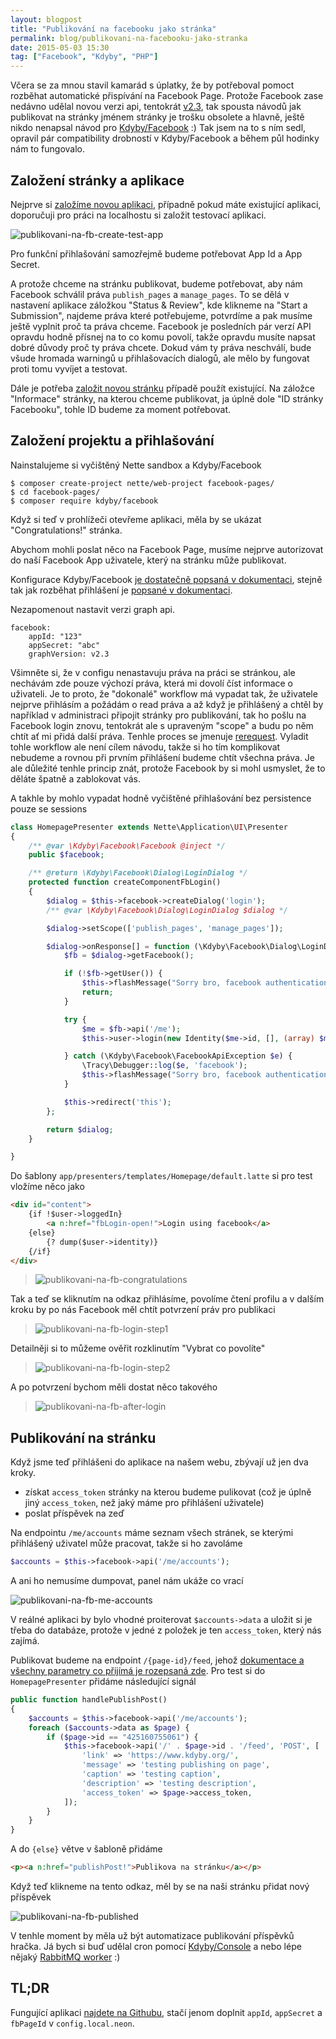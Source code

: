 ```yaml
---
layout: blogpost
title: "Publikování na facebooku jako stránka"
permalink: blog/publikovani-na-facebooku-jako-stranka
date: 2015-05-03 15:30
tag: ["Facebook", "Kdyby", "PHP"]
---
```


Včera se za mnou stavil kamarád s úplatky, že by potřeboval pomoct rozběhat automatické přispívání na Facebook Page. Protože Facebook zase nedávno udělal novou verzi api, tentokrát [v2.3](https://developers.facebook.com/docs/apps/upgrading/#v22tov23), tak spousta návodů jak publikovat na stránky jménem stránky je trošku obsolete a hlavně, ještě nikdo nenapsal návod pro [Kdyby/Facebook](https://github.com/Kdyby/Facebook/blob/master/docs/en/index.md) :) Tak jsem na to s ním sedl, opravil pár compatibility drobností v Kdyby/Facebook a během půl hodinky nám to fungovalo.

<!--more-->
## Založení stránky a aplikace

Nejprve si [založíme novou aplikaci](https://developers.facebook.com/apps/), případně pokud máte existující aplikaci, doporučuji pro práci na localhostu si založit testovací aplikaci.

![publikovani-na-fb-create-test-app](/content/publikovani-na-fb-create-test-app.png)

Pro funkční přihlašování samozřejmě budeme potřebovat App Id a App Secret.

A protože chceme na stránku publikovat, budeme potřebovat, aby nám Facebook schválil práva `publish_pages` a `manage_pages`. To se dělá v nastavení aplikace záložkou "Status & Review", kde klikneme na "Start a Submission", najdeme práva které potřebujeme, potvrdíme a pak musíme ještě vyplnit proč ta práva chceme. Facebook je posledních pár verzí API opravdu hodně přísnej na to co komu povolí, takže opravdu musíte napsat dobré důvody proč ty práva chcete. Dokud vám ty práva neschválí, bude všude hromada warningů u přihlašovacích dialogů, ale mělo by fungovat proti tomu vyvíjet a testovat.

Dále je potřeba [založit novou stránku](https://www.facebook.com/pages/create/) případě použít existující. Na záložce "Informace" stránky, na kterou chceme publikovat, ja úplně dole "ID stránky Facebooku", tohle ID budeme za moment potřebovat.


## Založení projektu a přihlašování

Nainstalujeme si vyčištěný Nette sandbox a Kdyby/Facebook

~~~ shell
$ composer create-project nette/web-project facebook-pages/
$ cd facebook-pages/
$ composer require kdyby/facebook
~~~

Když si teď v prohlížeči otevřeme aplikaci, měla by se ukázat "Congratulations!" stránka.

Abychom mohli poslat něco na Facebook Page, musíme nejprve autorizovat do naší Facebook App uživatele, který na stránku může publikovat.

Konfigurace Kdyby/Facebook [je dostatečně popsaná v dokumentaci](https://github.com/Kdyby/Facebook/blob/master/docs/en/index.md#installation), stejně tak jak rozběhat přihlášení je [popsané v dokumentaci](https://github.com/Kdyby/Facebook/blob/master/docs/en/index.md#authentication).

Nezapomenout nastavit verzi graph api.

~~~ neon
facebook:
    appId: "123"
    appSecret: "abc"
    graphVersion: v2.3
~~~

Všimněte si, že v configu nenastavuju práva na práci se stránkou, ale nechávám zde pouze výchozí práva, která mi dovolí číst informace o uživateli. Je to proto, že "dokonalé" workflow má vypadat tak, že uživatele nejprve přihlásím a požádám o read práva a až když je přihlášený a chtěl by například v administraci připojit stránky pro publikování, tak ho pošlu na Facebook login znovu, tentokrát ale s upraveným "scope" a budu po něm chtít ať mi přidá další práva. Tenhle proces se jmenuje [rerequest](https://developers.facebook.com/docs/facebook-login/login-flow-for-web/v2.3#re-asking-declined-permissions). Vyladit tohle workflow ale není cílem návodu, takže si ho tím komplikovat nebudeme a rovnou při prvním přihlášení budeme chtít všechna práva. Je ale důležité tenhle princip znát, protože Facebook by si mohl usmyslet, že to děláte špatně a zablokovat vás.

A takhle by mohlo vypadat hodně vyčištěné přihlašování bez persistence pouze se sessions

~~~ php
class HomepagePresenter extends Nette\Application\UI\Presenter
{
    /** @var \Kdyby\Facebook\Facebook @inject */
    public $facebook;

    /** @return \Kdyby\Facebook\Dialog\LoginDialog */
    protected function createComponentFbLogin()
    {
        $dialog = $this->facebook->createDialog('login');
        /** @var \Kdyby\Facebook\Dialog\LoginDialog $dialog */

        $dialog->setScope(['publish_pages', 'manage_pages']);

        $dialog->onResponse[] = function (\Kdyby\Facebook\Dialog\LoginDialog $dialog) {
            $fb = $dialog->getFacebook();

            if (!$fb->getUser()) {
                $this->flashMessage("Sorry bro, facebook authentication failed.");
                return;
            }

            try {
                $me = $fb->api('/me');
                $this->user->login(new Identity($me->id, [], (array) $me));

            } catch (\Kdyby\Facebook\FacebookApiException $e) {
                \Tracy\Debugger::log($e, 'facebook');
                $this->flashMessage("Sorry bro, facebook authentication failed hard.");
            }

            $this->redirect('this');
        };

        return $dialog;
    }

}
~~~

Do šablony `app/presenters/templates/Homepage/default.latte` si pro test vložíme něco jako

~~~ html
<div id="content">
    {if !$user->loggedIn}
        <a n:href="fbLogin-open!">Login using facebook</a>
    {else}
        {? dump($user->identity)}
    {/if}
</div>
~~~

> ![publikovani-na-fb-congratulations](/content/publikovani-na-fb-congratulations.png)

Tak a teď se kliknutím na odkaz přihlásíme, povolíme čtení profilu a v dalším kroku by po nás Facebook měl chtít potvrzení práv pro publikaci

> ![publikovani-na-fb-login-step1](/content/publikovani-na-fb-login-step1.png)

Detailněji si to můžeme ověřit rozklinutím "Vybrat co povolíte"

> ![publikovani-na-fb-login-step2](/content/publikovani-na-fb-login-step2.png)

A po potvrzení bychom měli dostat něco takového

> ![publikovani-na-fb-after-login](/content/publikovani-na-fb-after-login.png)


## Publikování na stránku

Když jsme teď přihlášeni do aplikace na našem webu, zbývají už jen dva kroky.

- získat `access_token` stránky na kterou budeme pulikovat (což je úplně jiný `access_token`, než jaký máme pro přihlášení uživatele)
- poslat příspěvek na zeď

Na endpointu `/me/accounts` máme seznam všech stránek, se kterými přihlášený uživatel může pracovat, takže si ho zavoláme

~~~ php
$accounts = $this->facebook->api('/me/accounts');
~~~

A ani ho nemusíme dumpovat, panel nám ukáže co vrací

![publikovani-na-fb-me-accounts](/content/publikovani-na-fb-me-accounts.png)

V reálné aplikaci by bylo vhodné proiterovat `$accounts->data` a uložit si je třeba do databáze, protože v jedné z položek je ten `access_token`, který nás zajímá.

Publikovat budeme na endpoint `/{page-id}/feed`, jehož [dokumentace a všechny parametry co přijímá je rozepsaná zde](https://developers.facebook.com/docs/graph-api/reference/v2.3/page/feed#publish). Pro test si do `HomepagePresenter` přidáme následující signál

~~~ php
public function handlePublishPost()
{
    $accounts = $this->facebook->api('/me/accounts');
    foreach ($accounts->data as $page) {
        if ($page->id == "425160755061") {
            $this->facebook->api('/' . $page->id . '/feed', 'POST', [
                'link' => 'https://www.kdyby.org/',
                'message' => 'testing publishing on page',
                'caption' => 'testing caption',
                'description' => 'testing description',
                'access_token' => $page->access_token,
            ]);
        }
    }
}
~~~

A do `{else}` větve v šabloně přidáme

~~~ html
<p><a n:href="publishPost!">Publikova na stránku</a></p>
~~~

Když teď klikneme na tento odkaz, měl by se na naši stránku přidat nový příspěvek

![publikovani-na-fb-published](/content/publikovani-na-fb-published.png)

V tenhle moment by měla už být automatizace publikování příspěvků hračka. Já bych si buď udělal cron pomocí [Kdyby/Console](https://github.com/Kdyby/Console/blob/master/docs/en/index.md) a nebo lépe nějaký [RabbitMQ worker](https://filip-prochazka.com/blog/kdyby-rabbitmq-aneb-asynchronni-kdyby-events) :)


## TL;DR

Fungující aplikaci [najdete na Githubu](https://github.com/fprochazka/facebook-publish-on-page), stačí jenom doplnit `appId`, `appSecret` a `fbPageId` v `config.local.neon`.
